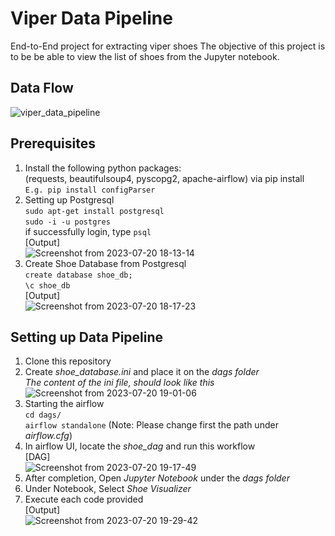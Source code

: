 # Viper Data Pipeline
End-to-End project for extracting viper shoes
The objective of this project is to be be able to view the list of shoes from the Jupyter notebook.

## Data Flow
![viper_data_pipeline](https://github.com/gavincanete/viper-data-pipeline/assets/33832344/369fade7-c978-4607-8763-44ef7cd1571c)

## Prerequisites
1) Install the following python packages: </br>
   (requests, beautifulsoup4, pyscopg2, apache-airflow) via pip install <package name> </br>
   ```E.g. pip install configParser```
2) Setting up Postgresql </br>
   ```sudo apt-get install postgresql``` </br>
   ```sudo -i -u postgres``` </br>
   if successfully login, type ```psql``` </br>
   [Output] </br>
   ![Screenshot from 2023-07-20 18-13-14](https://github.com/gavincanete/viper-data-pipeline/assets/33832344/0e43bbe3-a49e-4966-b51e-e5be3246dcbf) </br>
3) Create Shoe Database from Postgresql </br>
   ```create database shoe_db;``` </br>
   ```\c shoe_db``` </br>
    [Output] </br>
    ![Screenshot from 2023-07-20 18-17-23](https://github.com/gavincanete/viper-data-pipeline/assets/33832344/7e734b25-2906-4b3c-9f75-e1134bed819c)

## Setting up Data Pipeline
1) Clone this repository
2) Create <i>shoe_database.ini</i> and place it on the <i>dags folder</i> </br>
   <i>The content of the ini file, should look like this</i></br>
   ![Screenshot from 2023-07-20 19-01-06](https://github.com/gavincanete/viper-data-pipeline/assets/33832344/d1be1dd9-f3c4-4de8-bb58-99185a8ad6a9)
3) Starting the airflow</br>
   ```cd dags/``` </br>
   ```airflow standalone``` (Note: Please change first the path under <i>airflow.cfg</i>)
4) In airflow UI, locate the <i>shoe_dag</i> and run this workflow </br>
   [DAG] </br>
   ![Screenshot from 2023-07-20 19-17-49](https://github.com/gavincanete/viper-data-pipeline/assets/33832344/d06b03d0-4bb5-496c-9f40-1d4b14f94a09)
5) After completion, Open <i>Jupyter Notebook</i> under the <i>dags folder</i>
6) Under Notebook, Select <i>Shoe Visualizer</i>
7) Execute each code provided </br>
   [Output] </br>
   ![Screenshot from 2023-07-20 19-29-42](https://github.com/gavincanete/viper-data-pipeline/assets/33832344/ee5433d8-1d50-47d2-bda3-9bceb8aba5f0)


   




